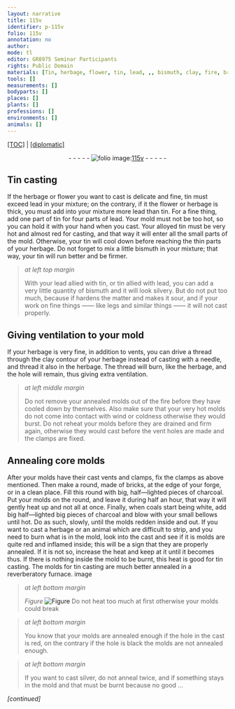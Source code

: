 ```yaml
---
layout: narrative
title: 115v
identifier: p-115v
folio: 115v
annotation: no
author:
mode: tl
editor: GR8975 Seminar Participants
rights: Public Domain
materials: [Tin, herbage, flower, tin, lead, ,, bismuth, clay, fire, bricks, charcoal, coals, silver]
tools: []
measurements: []
bodyparts: []
places: []
plants: []
professions: []
environments: []
animals: []
---
```


<p><a href="{{ site.baseurl }}/translation/">[TOC]</a> | <a href="{{ site.baseurl }}/texts/p-115v_tc/" target="_blank">[diplomatic]</a></p><div class="folio" align="center">- - - - - <a href="http://gallica.bnf.fr/ark:/12148/btv1b10500001g/f236.image" target="_blank"><img src="https://cu-mkp.github.io/2017-workshop-edition/assets/photo-icon.png" alt="folio image: " style="display:inline-block; margin-bottom:-3px;"/>115v</a> - - - - - </div>  
  

## <span class="m">Tin</span> casting

 
If the <span class="m">herbage</span> or <span class="m">flower</span> you want to cast is delicate and fine, <span class="m">tin</span> must exceed <span class="m">lead</span> in your mixture; on the contrary, if it the flower or herbage is thick, you must add into your mixture more <span class="m">lead</span> than <span class="m">tin</span>. For a fine thing<span class="m">,</span> add one part of <span class="m">tin</span> for four parts of <span class="m">lead</span>. Your mold must not be too hot, so you can hold it with your hand when you cast. Your alloyed <span class="m">tin</span> must be very hot and almost red for casting, and that way it will enter all the small parts of the mold. Otherwise, your tin will cool down before reaching the thin parts of your <span class="m">herbage</span>. Do not forget to mix a little <span class="m">bismuth</span> in your mixture; that way, your tin will run better and be firmer.
 
> *at left top margin*
> 
> 
>   With your <span class="m">lead</span> allied with <span class="m">tin</span>, or <span class="m">tin</span> allied with <span class="m">lead</span>, you can add a very little quantity of <span class="m">bismuth</span> and it will look silvery. But do not put too much, because if hardens the matter and makes it sour, and if your work on fine things —— like legs and similar things —— it will not cast properly.
 
 
  

## Giving ventilation to your mold

 
If your herbage is very fine, in addition to vents, you can drive a thread through the <span class="m">clay</span> contour of your herbage instead of casting with a needle, and thread it also in the herbage. The thread will burn, like the herbage, and the hole will remain, thus giving extra ventilation.
 
> *at left middle margin*
> 
> 
>   Do not remove your annealed molds out of the <span class="m">fire</span> before they have cooled down by themselves. Also make sure that your very hot molds do not come into contact with wind or coldness otherwise they would burst. Do not reheat your molds before they are drained and firm again, otherwise they would cast before the vent holes are made and the clamps are fixed.
 
 
  

## Annealing core molds

 
After your molds have their cast vents and clamps, fix the clamps as above mentioned. Then make a round, made of <span class="m">bricks</span>, at the edge of your forge, or in a clean place. Fill this round with big, half—lighted pieces of <span class="m">charcoal</span>. Put your molds on the round, and leave it during half an hour, that way it will gently heat up and not all at once. Finally, when <span class="m">coals</span> start being white, add big half—lighted big pieces of <span class="m">charcoal</span> and blow with your small bellows until hot. Do as such, slowly, until the molds redden inside and out. If you want to cast a herbage or an animal which are difficult to strip, and you need to burn what is in the mold, look into the cast and see if it is molds are quite red and inflamed inside; this will be a sign that they are properly annealed. If it is not so, increase the heat and keep at it until it becomes thus. If there is nothing inside the mold to be burnt, this heat is good for <span class="m">tin</span> casting. The molds for <span class="m">tin</span> casting are much better annealed in a reverberatory furnace.
 <span class="x">image</span> 
> *at left bottom margin*
> 
> 
>   
> *Figure*
> <a href="https://drive.google.com/open?id=0B9-oNrvWdlO5dHVja3NnV0dmMlk" target="_blank"><img src="https://cu-mkp.github.io/GR8975-edition/assets/photo-icon.png" alt="Figure" style="display:inline-block; margin-bottom:-3px;"/></a>
 Do not heat too much at first otherwise your molds could break
 
> *at left bottom margin*
> 
> 
>   You know that your molds are annealed enough if the hole in the cast is red, on the contrary if the hole is black the molds are not annealed enough.
 
> *at left bottom margin*
> 
> 
>   If you want to cast <span class="m">silver</span>, do not anneal twice, and if something stays in the mold and that must be burnt because no good <span class="x">…</span>
 
*[continued]*
 
